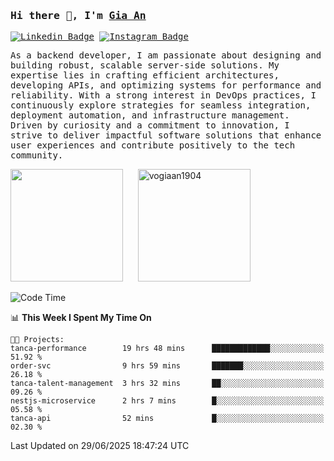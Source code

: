 ### <samp>Hi there 👋, I'm <a href="https://www.linkedin.com/in/vogiaan1904/" target="_blank">Gia An</a></samp>

<samp> [![Linkedin Badge](https://img.shields.io/badge/-LinkedIn-0e76a8?style=flat-square&logo=Linkedin&logoColor=white)](https://linkedin.com/in/vogiaan1904)
[![Instagram Badge](https://img.shields.io/badge/-Instagram-e4405f?style=flat-square&logo=Instagram&logoColor=white)](https://instagram.com/_.ja.ann_/) </samp> 

<samp>As a backend developer, I am passionate about designing and building robust, scalable server-side solutions. My expertise lies in crafting efficient architectures, developing APIs, and optimizing systems for performance and reliability. With a strong interest in DevOps practices, I continuously explore strategies for seamless integration, deployment automation, and infrastructure management. Driven by curiosity and a commitment to innovation, I strive to deliver impactful software solutions that enhance user experiences and contribute positively to the tech community.</samp>



<div>
  <img height="180em" src="https://github-readme-stats.vercel.app/api/top-langs/?username=vogiaan1904&show_icons=true&hide_border=true&layout=compact&langs_count=10&theme=transparent&include_orgs=true"/>
  &nbsp;&nbsp;&nbsp;&nbsp;
  <img height="180em" src="https://github-readme-stats.vercel.app/api?username=vogiaan1904&show_icons=true&hide_border=true&&count_private=true&include_all_commits=true&theme=transparent&locale=en" alt="vogiaan1904" />
</div>






<!--START_SECTION:waka-->
![Code Time](http://img.shields.io/badge/Code%20Time-1%2C102%20hrs%2029%20mins-blue)

📊 **This Week I Spent My Time On** 

```text
🐱‍💻 Projects: 
tanca-performance        19 hrs 48 mins      █████████████░░░░░░░░░░░░   51.92 % 
order-svc                9 hrs 59 mins       ███████░░░░░░░░░░░░░░░░░░   26.18 % 
tanca-talent-management  3 hrs 32 mins       ██░░░░░░░░░░░░░░░░░░░░░░░   09.26 % 
nestjs-microservice      2 hrs 7 mins        █░░░░░░░░░░░░░░░░░░░░░░░░   05.58 % 
tanca-api                52 mins             █░░░░░░░░░░░░░░░░░░░░░░░░   02.30 % 
```


 Last Updated on 29/06/2025 18:47:24 UTC
<!--END_SECTION:waka-->
